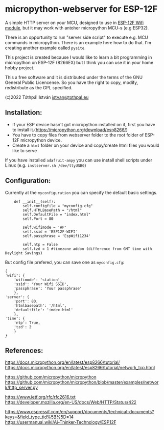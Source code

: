 # micropython-webserver for ESP-12F
A simple HTTP server on your MCU, designed to use in <a target="_blank" href="https://github.com/tothpalistvan/micropython-webserver/blob/main/img/ESP12F.jpg" title="ESP-12F Wifi module">ESP-12F Wifi module</a>, but it may work with antoher micropython MCU-s (e.g ESP32).

There is an opportunity to run "server side script" to execute e.g. MCU commands in micropython. There is an example here how to do that. I'm creating another example called `pysite`.

This project is created because I would like to learn a bit programming in micropython on ESP-12F (8266EX) but I think you can use it in your home hobby project.

This a free software and it is distributed under the terms of the GNU General Public Licencense. So you have the right to copy, modify, redistribute as the GPL specified.

(c)2022 Tóthpál István <istvan@tothpal.eu>

Installation:
-------------

- If your ESP device hasn't got micropython installed on it, first you have to install it.(https://micropython.org/download/esp8266/)
- You have to copy files from webserver folder to the root folder of ESP-12F micropython device.
- Create a `html` folder on your device and copy/create html files you would like to serve

If you have installed `adafruit-ampy` you can use install shell scripts under Linux (e.g. `instserver.sh /dev/ttyUSB0`)

Configuration:
--------------
Currently at the `myconfiguration` you can specify the default basic settings.

```
    def __init__(self):
        self.configfile = "myconfig.cfg"
        self.HTMLBasePath = "/html"
        self.DefaultFile = "index.html"
        self.Port = 80
        
        self.wifimode = 'AP'
        self.ssid = 'ESP12F-WIFI'
        self.passphrase = 'EspWifi1234'

        self.ntp = False
        self.tzd = 1 #timezone addon (difference from GMT time with Daylight Savings)
```
But config file prefered, you can save one as `myconfig.cfg`:
```
{
'wifi': {
    'wifimode': 'station',
    'ssid': 'Your Wifi SSID', 
    'passphrase': 'Your passphrase'
    }, 
'server': { 
    'port': 80, 
    'htmlbasepath': '/html', 
    'defaultfile': 'index.html'
    },
'time': {
    'ntp': True,
    'tzd': 2
    }
}
```

References:
-----------
https://docs.micropython.org/en/latest/esp8266/tutorial/ \
https://docs.micropython.org/en/latest/esp8266/tutorial/network_tcp.html

https://github.com/micropython/micropython \
https://github.com/micropython/micropython/blob/master/examples/network/http_server.py

https://www.ietf.org/rfc/rfc2616.txt \
https://developer.mozilla.org/en-US/docs/Web/HTTP/Status/422

https://www.espressif.com/en/support/documents/technical-documents?keys=&field_type_tid%5B%5D=14 \
https://usermanual.wiki/Ai-Thinker-Technology/ESP12F
